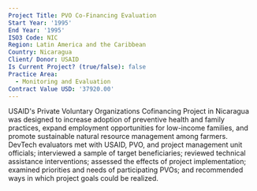 ```yaml
---
Project Title: PVO Co-Financing Evaluation
Start Year: '1995'
End Year: '1995'
ISO3 Code: NIC
Region: Latin America and the Caribbean
Country: Nicaragua
Client/ Donor: USAID
Is Current Project? (true/false): false
Practice Area:
  - Monitoring and Evaluation
Contract Value USD: '37920.00'
---
```

USAID's Private Voluntary Organizations Cofinancing Project in Nicaragua was designed to increase adoption of preventive health and family practices, expand employment opportunities for low-income families, and promote sustainable natural resource management among farmers. DevTech evaluators met with USAID, PVO, and project management unit officials; interviewed a sample of target beneficiaries; reviewed technical assistance interventions; assessed the effects of project implementation; examined priorities and needs of participating PVOs; and recommended ways in which project goals could be realized.